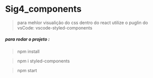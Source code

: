 # Sig4_components
> para mehlor visualição do css dentro do react utilize o puglin do vsCode: 
> vscode-styled-components
##### para rodar o projeto :
> npm install

> npm i styled-components

> npm start
